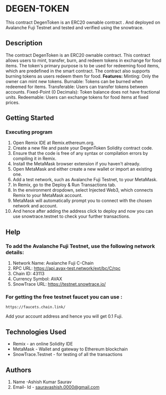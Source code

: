 # DEGEN-TOKEN
This contract DegenToken is an ERC20 ownable contract . And  deployed on Avalanche Fuji Testnet and tested and verified using the snowtrace.
## Description
The contract  DegenToken is an ERC20 ownable contract. This contract allows users to mint, transfer, burn, and redeem tokens in exchange for food items. The token's primary purpose is to be used for redeeming food items, which are predefined in the smart contract. The contract also supports burning tokens as users redeem them for food.
**Features:**
Minting: Only the owner can mint new tokens.
Burnable: Tokens can be burned when redeemed for items.
Transferable: Users can transfer tokens between accounts.
Fixed-Point (0 Decimals): Token balance does not have fractional units.
Redeemable: Users can exchange tokens for food items at fixed prices.
## Getting Started
### Executing program
1. Open Remix IDE at Remix.ethereum.org.
2. Create a new file and paste your DegenToken Solidity contract code.
3. Ensure that the code is free of any syntax or compilation errors by compiling it in Remix.
4. Install the MetaMask browser extension if you haven't already.
5. Open MetaMask and either create a new wallet or import an existing one.
6. Add a test network, such as Avalanche Fuji Testnet, to your MetaMask.
7. In Remix, go to the Deploy & Run Transactions tab.
8. In the environment dropdown, select Injected Web3, which connects Remix to your MetaMask account.
9. MetaMask will automatically prompt you to connect with the chosen network and account.
10. And hence after adding the address click to deploy and now you can use snowtrace.testnet to check your further transactions.
## Help
### To add the Avalanche Fuji Testnet, use the following network details:
 1. Network Name: Avalanche Fuji C-Chain
2. RPC URL: https://api.avax-test.network/ext/bc/C/rpc
3. Chain ID: 43113
4. Currency Symbol: AVAX
5. SnowTrace URL: https://testnet.snowtrace.io/
### For getting the free testnet faucet you can use :
   ```
   https://faucets.chain.link/
```
Add your account address and hence you will get 0.1 Fuji.

## Technologies Used 
- Remix - an online Solidity IDE  
- MetaMask - Wallet and gateway to Ethereum blockchain
- SnowTrace.Testnet - for testing of all the transactions

## Authors
1. Name -Ashish Kumar Saurav
2. Email- Id - sauravashish.0000@gmail.com
